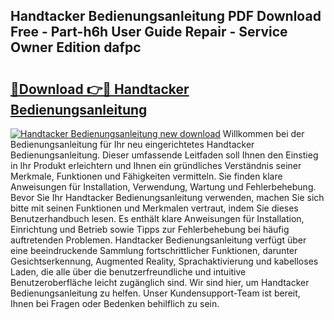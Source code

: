 ## Handtacker Bedienungsanleitung PDF Download Free - Part-h6h User Guide Repair - Service Owner Edition dafpc

# <h2><a href="http://df1efi.blite.top/?on=Handtacker+Bedienungsanleitung">🔗Download 👉🔴 Handtacker Bedienungsanleitung</a></h2>

[![Handtacker Bedienungsanleitung new download](https://i.imgur.com/lujVjoI.png)](http://df1efi.blite.top/?on=Handtacker+Bedienungsanleitung)
Willkommen bei der Bedienungsanleitung für Ihr neu eingerichtetes Handtacker Bedienungsanleitung. Dieser umfassende Leitfaden soll Ihnen den Einstieg in Ihr Produkt erleichtern und Ihnen ein gründliches Verständnis seiner Merkmale, Funktionen und Fähigkeiten vermitteln. Sie finden klare Anweisungen für Installation, Verwendung, Wartung und Fehlerbehebung. Bevor Sie Ihr Handtacker Bedienungsanleitung verwenden, machen Sie sich bitte mit seinen Funktionen und Merkmalen vertraut, indem Sie dieses Benutzerhandbuch lesen. Es enthält klare Anweisungen für Installation, Einrichtung und Betrieb sowie Tipps zur Fehlerbehebung bei häufig auftretenden Problemen. Handtacker Bedienungsanleitung verfügt über eine beeindruckende Sammlung fortschrittlicher Funktionen, darunter Gesichtserkennung, Augmented Reality, Sprachaktivierung und kabelloses Laden, die alle über die benutzerfreundliche und intuitive Benutzeroberfläche leicht zugänglich sind. Wir sind hier, um Handtacker Bedienungsanleitung zu helfen. Unser Kundensupport-Team ist bereit, Ihnen bei Fragen oder Bedenken behilflich zu sein.
